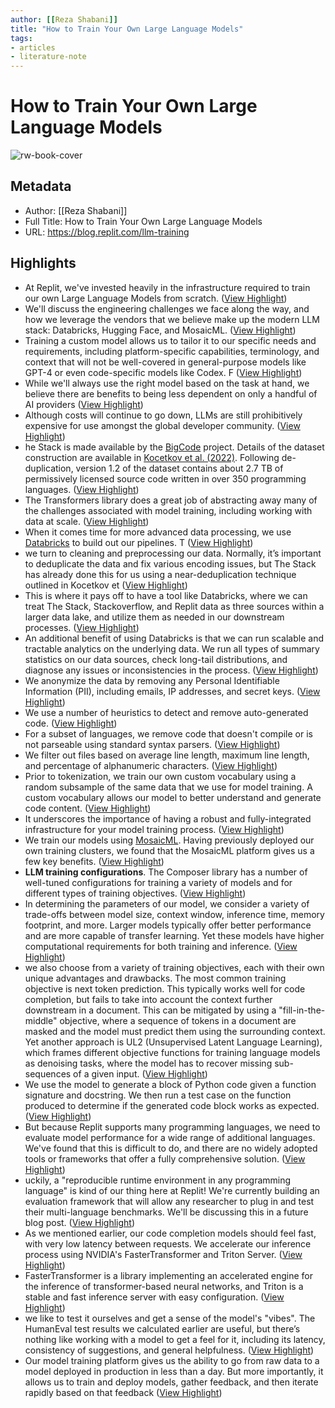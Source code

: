 ```yaml
---
author: [[Reza Shabani]]
title: "How to Train Your Own Large Language Models"
tags: 
- articles
- literature-note
---
```

# How to Train Your Own Large Language Models

![rw-book-cover](https://blog.replit.com/images/llm/llm-training-replit.jpg?v=1681921300071)

## Metadata
- Author: [[Reza Shabani]]
- Full Title: How to Train Your Own Large Language Models
- URL: https://blog.replit.com/llm-training

## Highlights
- At Replit, we've invested heavily in the infrastructure required to train our own Large Language Models from scratch. ([View Highlight](https://read.readwise.io/read/01gyfgsxr6mzcs6r14maa4p8pz))
- We'll discuss the engineering challenges we face along the way, and how we leverage the vendors that we believe make up the modern LLM stack: Databricks, Hugging Face, and MosaicML. ([View Highlight](https://read.readwise.io/read/01gyfgt7cahm8nv3nf4zgyf1x6))
- Training a custom model allows us to tailor it to our specific needs and requirements, including platform-specific capabilities, terminology, and context that will not be well-covered in general-purpose models like GPT-4 or even code-specific models like Codex. F ([View Highlight](https://read.readwise.io/read/01gyfgttx3rw8xbatefcsyhepj))
- While we'll always use the right model based on the task at hand, we believe there are benefits to being less dependent on only a handful of AI providers ([View Highlight](https://read.readwise.io/read/01gyfgv103wft4b50hazyg19jt))
- Although costs will continue to go down, LLMs are still prohibitively expensive for use amongst the global developer community. ([View Highlight](https://read.readwise.io/read/01gyfgvaey391bvpwvxkpe01gm))
- he Stack is made available by the [BigCode](https://www.bigcode-project.org/) project. Details of the dataset construction are available in [Kocetkov et al. (2022)](https://arxiv.org/abs/2211.15533). Following de-duplication, version 1.2 of the dataset contains about 2.7 TB of permissively licensed source code written in over 350 programming languages. ([View Highlight](https://read.readwise.io/read/01gyhkpaafpwjacc3bqfg8yrpq))
- The Transformers library does a great job of abstracting away many of the challenges associated with model training, including working with data at scale. ([View Highlight](https://read.readwise.io/read/01gyhkpp5z4w3vpcf78yznzre4))
- When it comes time for more advanced data processing, we use [Databricks](https://www.databricks.com/) to build out our pipelines. T ([View Highlight](https://read.readwise.io/read/01gyhkpw01r3mqbq5ymyw6gpyf))
- we turn to cleaning and preprocessing our data. Normally, it’s important to deduplicate the data and fix various encoding issues, but The Stack has already done this for us using a near-deduplication technique outlined in Kocetkov et ([View Highlight](https://read.readwise.io/read/01gyhkq91rxv40tkqxq88sedhm))
- This is where it pays off to have a tool like Databricks, where we can treat The Stack, Stackoverflow, and Replit data as three sources within a larger data lake, and utilize them as needed in our downstream processes. ([View Highlight](https://read.readwise.io/read/01gyhkqgv2fxmg40p6440cxqdg))
- An additional benefit of using Databricks is that we can run scalable and tractable analytics on the underlying data. We run all types of summary statistics on our data sources, check long-tail distributions, and diagnose any issues or inconsistencies in the process. ([View Highlight](https://read.readwise.io/read/01gyhkqrwv8b59bbh15mhd2v3c))
- We anonymize the data by removing any Personal Identifiable Information (PII), including emails, IP addresses, and secret keys. ([View Highlight](https://read.readwise.io/read/01gyhkqxp5zx4fks6bfywbexhg))
- We use a number of heuristics to detect and remove auto-generated code. ([View Highlight](https://read.readwise.io/read/01gyhkqzh8bn4hbp4gc30qfhcx))
- For a subset of languages, we remove code that doesn't compile or is not parseable using standard syntax parsers. ([View Highlight](https://read.readwise.io/read/01gyhkr1rq8tx043grc3pjwj4b))
- We filter out files based on average line length, maximum line length, and percentage of alphanumeric characters. ([View Highlight](https://read.readwise.io/read/01gyhkr42atxwp4b2wg4akmdb0))
- Prior to tokenization, we train our own custom vocabulary using a random subsample of the same data that we use for model training. A custom vocabulary allows our model to better understand and generate code content. ([View Highlight](https://read.readwise.io/read/01gyhkred8sa682kscvtx4dgmk))
- It underscores the importance of having a robust and fully-integrated infrastructure for your model training process. ([View Highlight](https://read.readwise.io/read/01gyhkrjv80ffqjp1jmfnamcmy))
- We train our models using [MosaicML](https://www.mosaicml.com/). Having previously deployed our own training clusters, we found that the MosaicML platform gives us a few key benefits. ([View Highlight](https://read.readwise.io/read/01gyhkrs6h3bqac7ab4r8zs5f5))
- **LLM training configurations**. The Composer library has a number of well-tuned configurations for training a variety of models and for different types of training objectives. ([View Highlight](https://read.readwise.io/read/01gyhks8224ayssbs55dwsghe0))
- In determining the parameters of our model, we consider a variety of trade-offs between model size, context window, inference time, memory footprint, and more. Larger models typically offer better performance and are more capable of transfer learning. Yet these models have higher computational requirements for both training and inference. ([View Highlight](https://read.readwise.io/read/01gyhksr2cwczb2mjxr7rjg5gg))
- we also choose from a variety of training objectives, each with their own unique advantages and drawbacks. The most common training objective is next token prediction. This typically works well for code completion, but fails to take into account the context further downstream in a document. This can be mitigated by using a "fill-in-the-middle" objective, where a sequence of tokens in a document are masked and the model must predict them using the surrounding context. Yet another approach is UL2 (Unsupervised Latent Language Learning), which frames different objective functions for training language models as denoising tasks, where the model has to recover missing sub-sequences of a given input. ([View Highlight](https://read.readwise.io/read/01gyhkt9ts24dtzj13ctf8p4h3))
- We use the model to generate a block of Python code given a function signature and docstring. We then run a test case on the function produced to determine if the generated code block works as expected. ([View Highlight](https://read.readwise.io/read/01gyhky8zbdmqpw04x6t9hsyzj))
- But because Replit supports many programming languages, we need to evaluate model performance for a wide range of additional languages. We've found that this is difficult to do, and there are no widely adopted tools or frameworks that offer a fully comprehensive solution. ([View Highlight](https://read.readwise.io/read/01gyhkyn4b3wbqsb31nt9bfxmy))
- uckily, a "reproducible runtime environment in any programming language" is kind of our thing here at Replit! We're currently building an evaluation framework that will allow any researcher to plug in and test their multi-language benchmarks. We'll be discussing this in a future blog post. ([View Highlight](https://read.readwise.io/read/01gyhkys7q59wf1ywvr4my6c7x))
- As we mentioned earlier, our code completion models should feel fast, with very low latency between requests. We accelerate our inference process using NVIDIA's FasterTransformer and Triton Server. ([View Highlight](https://read.readwise.io/read/01gyhkz3enawnb87a34w35qy2f))
- FasterTransformer is a library implementing an accelerated engine for the inference of transformer-based neural networks, and Triton is a stable and fast inference server with easy configuration. ([View Highlight](https://read.readwise.io/read/01gyhkzdajbd1cjfcfrzfvw29s))
- we like to test it ourselves and get a sense of the model's "vibes". The HumanEval test results we calculated earlier are useful, but there’s nothing like working with a model to get a feel for it, including its latency, consistency of suggestions, and general helpfulness. ([View Highlight](https://read.readwise.io/read/01gyhkzxrfnsqk7gx6ds8hkdjw))
- Our model training platform gives us the ability to go from raw data to a model deployed in production in less than a day. But more importantly, it allows us to train and deploy models, gather feedback, and then iterate rapidly based on that feedback ([View Highlight](https://read.readwise.io/read/01gyhm08g17b28q0dz1x3cqcpb))
